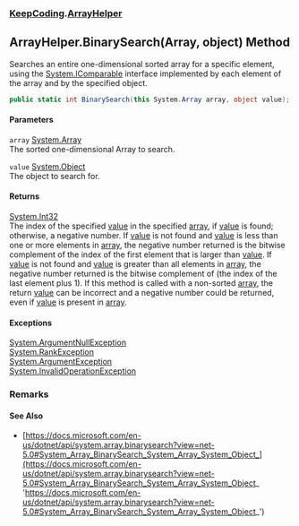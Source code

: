 ### [KeepCoding](KeepCoding.md 'KeepCoding').[ArrayHelper](KeepCoding_ArrayHelper.md 'KeepCoding.ArrayHelper')
## ArrayHelper.BinarySearch(Array, object) Method
Searches an entire one-dimensional sorted array for a specific element, using the [System.IComparable](https://docs.microsoft.com/en-us/dotnet/api/System.IComparable 'System.IComparable') interface implemented by each element of the array and by the specified object.  
```csharp
public static int BinarySearch(this System.Array array, object value);
```
#### Parameters
<a name='KeepCoding_ArrayHelper_BinarySearch(System_Array_object)_array'></a>
`array` [System.Array](https://docs.microsoft.com/en-us/dotnet/api/System.Array 'System.Array')  
The sorted one-dimensional Array to search.
  
<a name='KeepCoding_ArrayHelper_BinarySearch(System_Array_object)_value'></a>
`value` [System.Object](https://docs.microsoft.com/en-us/dotnet/api/System.Object 'System.Object')  
The object to search for.
  
#### Returns
[System.Int32](https://docs.microsoft.com/en-us/dotnet/api/System.Int32 'System.Int32')  
The index of the specified [value](KeepCoding_ArrayHelper_BinarySearch(System_Array_object).md#KeepCoding_ArrayHelper_BinarySearch(System_Array_object)_value 'KeepCoding.ArrayHelper.BinarySearch(System.Array, object).value') in the specified [array](KeepCoding_ArrayHelper_BinarySearch(System_Array_object).md#KeepCoding_ArrayHelper_BinarySearch(System_Array_object)_array 'KeepCoding.ArrayHelper.BinarySearch(System.Array, object).array'), if [value](KeepCoding_ArrayHelper_BinarySearch(System_Array_object).md#KeepCoding_ArrayHelper_BinarySearch(System_Array_object)_value 'KeepCoding.ArrayHelper.BinarySearch(System.Array, object).value') is found; otherwise, a negative number. If [value](KeepCoding_ArrayHelper_BinarySearch(System_Array_object).md#KeepCoding_ArrayHelper_BinarySearch(System_Array_object)_value 'KeepCoding.ArrayHelper.BinarySearch(System.Array, object).value') is not found and [value](KeepCoding_ArrayHelper_BinarySearch(System_Array_object).md#KeepCoding_ArrayHelper_BinarySearch(System_Array_object)_value 'KeepCoding.ArrayHelper.BinarySearch(System.Array, object).value') is less than one or more elements in [array](KeepCoding_ArrayHelper_BinarySearch(System_Array_object).md#KeepCoding_ArrayHelper_BinarySearch(System_Array_object)_array 'KeepCoding.ArrayHelper.BinarySearch(System.Array, object).array'), the negative number returned is the bitwise complement of the index of the first element that is larger than [value](KeepCoding_ArrayHelper_BinarySearch(System_Array_object).md#KeepCoding_ArrayHelper_BinarySearch(System_Array_object)_value 'KeepCoding.ArrayHelper.BinarySearch(System.Array, object).value'). If [value](KeepCoding_ArrayHelper_BinarySearch(System_Array_object).md#KeepCoding_ArrayHelper_BinarySearch(System_Array_object)_value 'KeepCoding.ArrayHelper.BinarySearch(System.Array, object).value') is not found and [value](KeepCoding_ArrayHelper_BinarySearch(System_Array_object).md#KeepCoding_ArrayHelper_BinarySearch(System_Array_object)_value 'KeepCoding.ArrayHelper.BinarySearch(System.Array, object).value') is greater than all elements in [array](KeepCoding_ArrayHelper_BinarySearch(System_Array_object).md#KeepCoding_ArrayHelper_BinarySearch(System_Array_object)_array 'KeepCoding.ArrayHelper.BinarySearch(System.Array, object).array'), the negative number returned is the bitwise complement of (the index of the last element plus 1). If this method is called with a non-sorted [array](KeepCoding_ArrayHelper_BinarySearch(System_Array_object).md#KeepCoding_ArrayHelper_BinarySearch(System_Array_object)_array 'KeepCoding.ArrayHelper.BinarySearch(System.Array, object).array'), the return [value](KeepCoding_ArrayHelper_BinarySearch(System_Array_object).md#KeepCoding_ArrayHelper_BinarySearch(System_Array_object)_value 'KeepCoding.ArrayHelper.BinarySearch(System.Array, object).value') can be incorrect and a negative number could be returned, even if [value](KeepCoding_ArrayHelper_BinarySearch(System_Array_object).md#KeepCoding_ArrayHelper_BinarySearch(System_Array_object)_value 'KeepCoding.ArrayHelper.BinarySearch(System.Array, object).value') is present in [array](KeepCoding_ArrayHelper_BinarySearch(System_Array_object).md#KeepCoding_ArrayHelper_BinarySearch(System_Array_object)_array 'KeepCoding.ArrayHelper.BinarySearch(System.Array, object).array').
#### Exceptions
[System.ArgumentNullException](https://docs.microsoft.com/en-us/dotnet/api/System.ArgumentNullException 'System.ArgumentNullException')  
[System.RankException](https://docs.microsoft.com/en-us/dotnet/api/System.RankException 'System.RankException')  
[System.ArgumentException](https://docs.microsoft.com/en-us/dotnet/api/System.ArgumentException 'System.ArgumentException')  
[System.InvalidOperationException](https://docs.microsoft.com/en-us/dotnet/api/System.InvalidOperationException 'System.InvalidOperationException')  
### Remarks
#### See Also
- [https://docs.microsoft.com/en-us/dotnet/api/system.array.binarysearch?view=net-5.0#System_Array_BinarySearch_System_Array_System_Object_](https://docs.microsoft.com/en-us/dotnet/api/system.array.binarysearch?view=net-5.0#System_Array_BinarySearch_System_Array_System_Object_ 'https://docs.microsoft.com/en-us/dotnet/api/system.array.binarysearch?view=net-5.0#System_Array_BinarySearch_System_Array_System_Object_')
